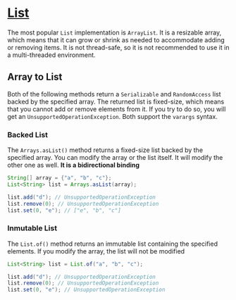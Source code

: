 # [List](https://docs.oracle.com/en/java/javase/11/docs/api/java.base/java/util/List.html)

The most popular `List` implementation is `ArrayList`. It is a resizable array, which means that it can grow or shrink as needed to accommodate adding or removing items. It is not thread-safe, so it is not recommended to use it in a multi-threaded environment.

## Array to List

Both of the following methods return a `Serializable` and `RandomAccess` list backed by the specified array. The returned list is fixed-size, which means that you cannot add or remove elements from it. If you try to do so, you will get an `UnsupportedOperationException`. Both support the `varargs` syntax.

### Backed List

The `Arrays.asList()` method returns a fixed-size list backed by the specified array. You can modify the array or the list itself. It will modify the other one as well. **It is a bidirectional binding**

```java
String[] array = {"a", "b", "c"};
List<String> list = Arrays.asList(array);

list.add("d"); // UnsupportedOperationException
list.remove(0); // UnsupportedOperationException
list.set(0, "e"); // ["e", "b", "c"]
```

### Inmutable List

The `List.of()` method returns an immutable list containing the specified elements. If you modify the array, the list will not be modified

```java
List<String> list = List.of("a", "b", "c");

list.add("d"); // UnsupportedOperationException
list.remove(0); // UnsupportedOperationException
list.set(0, "e"); // UnsupportedOperationException
```
